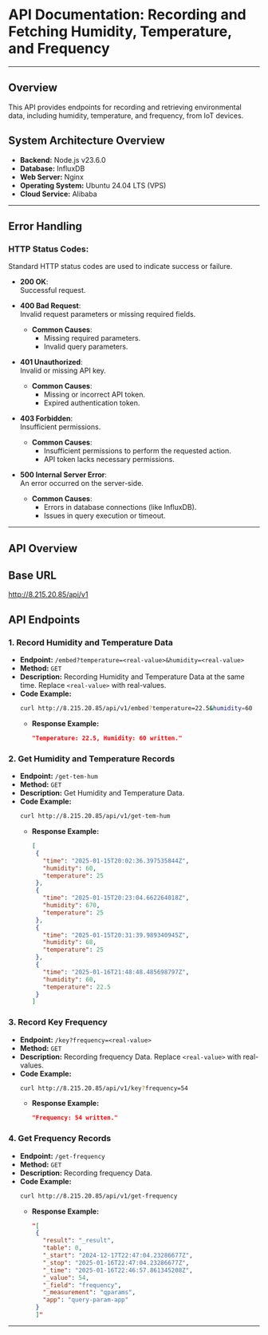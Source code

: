 # API Documentation: Recording and Fetching Humidity, Temperature, and Frequency

---
## Overview
This API provides endpoints for recording and retrieving environmental data, including humidity, temperature, and frequency, from IoT devices.

## System Architecture Overview
- **Backend:** Node.js v23.6.0
- **Database:** InfluxDB
- **Web Server:** Nginx
- **Operating System:** Ubuntu 24.04 LTS (VPS)
- **Cloud Service:** Alibaba  

---
## Error Handling

### HTTP Status Codes:
Standard HTTP status codes are used to indicate success or failure.

- **200 OK**:  
  Successful request.

- **400 Bad Request**:  
  Invalid request parameters or missing required fields.
  - **Common Causes**:
    - Missing required parameters.
    - Invalid query parameters.

- **401 Unauthorized**:  
  Invalid or missing API key.
  - **Common Causes**:
    - Missing or incorrect API token.
    - Expired authentication token.

- **403 Forbidden**:  
  Insufficient permissions.
  - **Common Causes**:
    - Insufficient permissions to perform the requested action.
    - API token lacks necessary permissions.

- **500 Internal Server Error**:  
  An error occurred on the server-side.
  - **Common Causes**:
    - Errors in database connections (like InfluxDB).
    - Issues in query execution or timeout.
---

## API Overview
## **Base URL**
http://8.215.20.85/api/v1

## **API Endpoints**

### 1. **Record Humidity and Temperature Data**
- **Endpoint:** `/embed?temperature=<real-value>&humidity=<real-value>`
- **Method:** `GET`
- **Description:** Recording Humidity and Temperature Data at the same time. Replace `<real-value>` with real-values.
- **Code Example:**  
     ```bash
     curl http://8.215.20.85/api/v1/embed?temperature=22.5&humidity=60
     ```
   - **Response Example:**  
     ```json
     "Temperature: 22.5, Humidity: 60 written."
     ```

### 2. **Get Humidity and Temperature Records**
- **Endpoint:** `/get-tem-hum`
- **Method:** `GET`
- **Description:** Get Humidity and Temperature Data.
- **Code Example:**  
     ```bash
     curl http://8.215.20.85/api/v1/get-tem-hum
     ```
   - **Response Example:**  
     ```json
     [
      {
        "time": "2025-01-15T20:02:36.397535844Z",
        "humidity": 60,
        "temperature": 25
      },
      {
        "time": "2025-01-15T20:23:04.662264018Z",
        "humidity": 670,
        "temperature": 25
      },
      {
        "time": "2025-01-15T20:31:39.989340945Z",
        "humidity": 68,
        "temperature": 25
      },
      {
        "time": "2025-01-16T21:48:48.485698797Z",
        "humidity": 60,
        "temperature": 22.5
      }
     ]
     ```

### 3. **Record Key Frequency**
- **Endpoint:** `/key?frequency=<real-value>`
- **Method:** `GET`
- **Description:** Recording frequency Data. Replace `<real-value>` with real-values.
- **Code Example:**  
     ```bash
     curl http://8.215.20.85/api/v1/key?frequency=54
     ```
   - **Response Example:**  
     ```json
     "Frequency: 54 written."
     ```

### 4. **Get Frequency Records**
- **Endpoint:** `/get-frequency`
- **Method:** `GET`
- **Description:** Recording frequency Data.
- **Code Example:**  
     ```bash
     curl http://8.215.20.85/api/v1/get-frequency
     ```
   - **Response Example:**  
     ```json
     "[
      {
        "result": "_result",
        "table": 0,
        "_start": "2024-12-17T22:47:04.23286677Z",
        "_stop": "2025-01-16T22:47:04.23286677Z",
        "_time": "2025-01-16T22:46:57.861345208Z",
        "_value": 54,
        "_field": "frequency",
        "_measurement": "qparams",
        "app": "query-param-app"
      }
      ]"
     ```

---



